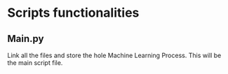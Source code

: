 # Scripts functionalities
## Main.py
Link all the files and store the hole Machine Learning Process. This will be the main script file.
